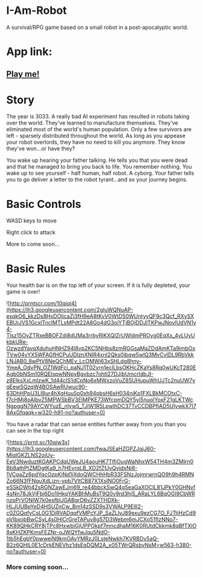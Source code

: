 # I-Am-Robot

A survival/RPG game based on a small robot in a post-apocalyptic world.

# App link:

## [Play me!](https://i-am-robot.herokuapp.com/)

# Story

The year is 3033. A really bad AI experiment has resulted in robots taking over the world. They've learned to manufacture themselves. They've eliminated most of the world's human population. Only a few survivors are left - sparsely distributed throughout the world. As long as you appease your robot overlords, they have no need to kill you anymore. They know they've won...or have they?

You wake up hearing your father talking. He tells you that you were dead and that he managed to bring you back to life. You remember nothing. You wake up to see yourself - half human, half robot. A cyborg. Your father tells you to go deliver a letter to the robot tyrant...and so your journey begins.

# Basic Controls

WASD keys to move

Right click to attack

More to come soon...

# Basic Rules

Your health bar is on the top left of your screen. If it is fully depleted, your game is over!

![http://prntscr.com/10qjqi4](https://lh3.googleusercontent.com/2gIuWQNuAP-exqkO6_kkzDs8HxDOlicaZj3fH9eA8tKvV0WtD50WUntyyQF9c3Qcf_RXySXEBUrJVS1GcxlTncIMTLsMPdt22A8Go4dG3oiYTjBOjDDJlTKPwJNovlUdVN1y4-Tlsz15OvZTRxeBBOFZdj8dUMa3rrbyRlKXQIZrUWldmPROyg0EqXx_4vLUyUkbkURe-OzwzdYavqXduhuHNHZ94l8vp2KC5NHbs8zmRGGsaMaZDdAmKTa9imbOxTVw04vYX5WFAGfHCPuUDlznXNIR4xnI2Qks0ibqw5wlQ3MvCvIDL9RbVkkLNJAB0_8wPtV8NeQChMEv_LcOMWi63xSHLdg8hny-YmeA_OdvPN_OZ1WdFcj_paNJ1T02vrn1eclLbsOKHcZKaYs8Rq0wUKcT280EAgb0bNSm10RQEIspwNNpyBgvbzc7ohtl27DJjbUmcrIdbJI-z8ElksXxLmlzwK_1d44cIS1dCpNo6xMWxzoVuZ8SUHupuWhUJTc2nuUW7yqEewSQzqW4BOSAwRUwuc90-63DhHPpU3LI8ur4hXgHuu5p0xh94pbsH6sH034niKp1FXLBkMCOtxC-f7cHMj8oAlbvZ5MPWSbBV3EIMPKE73WfcpmDQY5yi5nuoIYoxF21gLKTWcNgpggN79AYCWYuzE_nlyw5_TJiW1R5LpwlhDC37TvCCDBPfiAD5UIywkX7I78AxGfqaqk=w320-h91-no?authuser=0)

You have a radar that can sense entities further away from you than you can see in the top right

![https://prnt.sc/10qjw3x](https://lh3.googleusercontent.com/fwaJSEaHZGPZJqjJ60-MlqIGKZLNS2oiUy-EeV3NwduztKGAKPCdqUWeJU4aouHK7TlfiOugWaNhxW54TH4m3ZMIrn0Bb8athPtZMDgtKa9_h7HEvrqLB_XD2fZfJyQyidxNi8-1VCqaZz6pdYqcOzpKiNd1iXdoQWCHhHbR33FSNzJojmrwrnQO9h9h4RMNZo66N3fFNguXdLizn-vpb7VltCB87X1XsINO0FrG-eSSkDWtj42sRGNZawEJm69_re44bbckSwQ4q5eaGaXOCIL81JPkY0GHNvf4sNn78JkVjFbj6Do1IHkqYAKBhMuBsT9Q0v9rd3hjS_ARaLYL6BqOGl9CbWRnzpPrVONIW7k0esfblJGABgrD6vZZXTHDXk-HLJUUBpYeD4HSUZnCw_Bm14zSSD9s3VWALP9Elll2-c0ZGQqfyCsL0G1DiRVADqqfVMPcYJP_SaZLlvJ89exu9ezCG7O_FJTtjHzCd9pVIbxobBwCSyL4s0HlCrGreTAPuv8g57D3Webm6mJCXo51fIzNNo7-KK89QHkCRY8jTPc8HxwbiGjUPPOkpf7mncdhaM16K0RUtdCkkmk8qBfTXlO8sKHZKPKmsFEZNr-oJWQYfwJqu5NdO-1tb5hEgbY0pwweiN9kmOAvYMRzJ0LsteNwkh7KVRBDv5aQ-B2z6QHlL0E1cDrkENEVhz1dsEgDQM2A_x05TWrQRsbvNsM=w563-h380-no?authuser=0)

### More coming soon...
